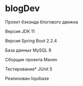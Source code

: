 # blogDev
Проект бэкэнда блогового движка

Версия JDK 11

Версия Spring Boot 2.2.4

База данных MySQL 8 

Сборщик проекта Maven

Тестирование* JUnit 5

Реализован liquibase 

